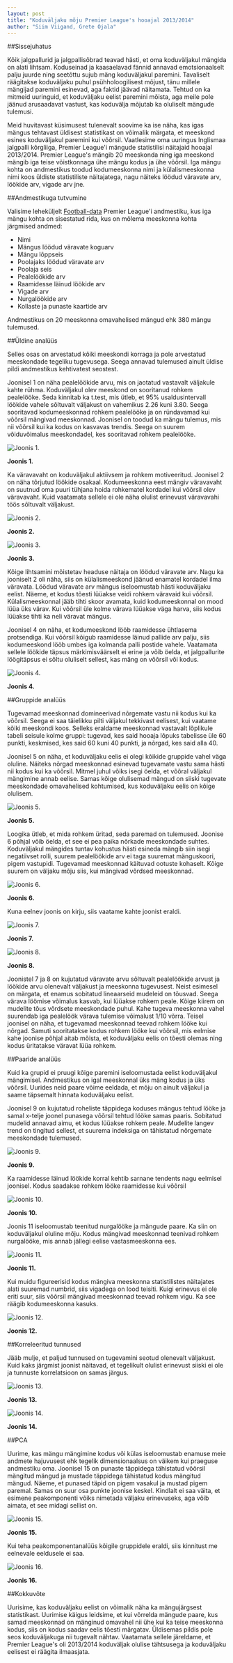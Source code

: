 ```yaml
---
layout: post
title: "Koduväljaku mõju Premier League's hooajal 2013/2014"
author: "Siim Viigand, Grete Ojala"
---
```


##Sissejuhatus

Kõik jalgpallurid ja jalgpallisõbrad teavad hästi, et oma koduväljakul mängida on alati lihtsam. Koduseinad ja kaasaelavad fännid annavad emotsionaalselt palju juurde ning seetõttu sujub mäng koduväljakul paremini. Tavaliselt räägitakse koduväljaku puhul psühholoogilisest mõjust, tänu millele mängijad paremini esinevad, aga faktid jäävad näitamata. Tehtud on ka mitmeid uuringuid, et koduväljaku eelist paremini mõista, aga meile pole jäänud arusaadavat vastust, kas koduvälja mõjutab ka oluliselt mängude tulemusi.

Meid huvitavast küsimusest tulenevalt soovime ka ise näha, kas igas mängus tehtavast üldisest statistikast on võimalik märgata, et meeskond esines koduväljakul paremini kui võõrsil. Vaatlesime oma uuringus Inglismaa jalgpalli kõrgliiga, Premier League'i mängude statistilisi näitajaid hooajal 2013/2014. Premier League's mängib 20 meeskonda ning iga meeskond mängib iga teise võistkonnaga ühe mängu kodus ja ühe võõrsil. Iga mängu kohta on andmestikus toodud kodumeeskonna nimi ja külalismeeskonna nimi koos üldiste statistiliste näitajatega, nagu näiteks löödud väravate arv, löökide arv, vigade arv jne.

##Andmestikuga tutvumine

Valisime leheküljelt [Football-data](http://football-data.o.uk/ ) Premier League'i andmestiku, kus iga mängu kohta on sisestatud rida, kus on mõlema meeskonna kohta järgmised andmed:

* Nimi
* Mängus löödud väravate koguarv
* Mängu lõppseis
* Poolajaks löödud väravate arv
* Poolaja seis
* Pealelöökide arv
* Raamidesse läinud löökide arv
* Vigade arv
* Nurgalöökide arv
* Kollaste ja punaste kaartide arv

Andmestikus on 20 meeskonna omavahelised mängud ehk 380 mängu tulemused.

##Üldine analüüs

Selles osas on arvestatud kõiki meeskondi korraga ja pole arvestatud meeskondade tegeliku tugevusega. Seega annavad tulemused ainult üldise pildi andmestikus kehtivatest seostest.

Joonisel 1 on näha pealelöökide arvu, mis on jaotatud vastavalt väljakule kahte rühma. Koduväljakul olev meeskond on sooritanud rohkem pealelööke. Seda kinnitab ka t.test, mis ütleb, et 95% usaldusintervall löökide vahele sõltuvalt väljakust on vahemikus 2.26 kuni 3.80. Seega sooritavad kodumeeskonnad rohkem pealelööke ja on ründavamad kui võõrsil mängivad meeskonnad. Joonisel on toodud ka mängu tulemus, mis nii võõrsil kui ka kodus on kasvavas trendis. Seega on suurem võiduvõimalus meeskondadel, kes sooritavad rohkem pealelööke.

![Joonis 1.](/images/Joonis1.png)

**Joonis 1.**

Ka väravavaht on koduväljakul aktiivsem ja rohkem motiveeritud. Joonisel 2 on näha tõrjutud löökide osakaal. Kodumeeskonna eest mängiv väravavaht on suutnud oma puuri tühjana hoida rohkematel kordadel kui võõrsil olev väravavaht. Kuid vaatamata sellele ei ole näha olulist erinevust väravavahi töös sõltuvalt väljakust.

![Joonis 2.](/images/Joonis2.png)

**Joonis 2.**

![Joonis 3.](/images/Joonis3.png)

**Joonis 3.**

Kõige lihtsamini mõistetav headuse näitaja on löödud väravate arv. Nagu ka jooniselt 2 oli näha, siis on külalismeeskond jäänud enamatel kordadel ilma väravata. Löödud väravate arv mängus iseloomustab hästi koduväljaku eelist. Näeme, et kodus tõesti lüüakse veidi rohkem väravaid kui võõrsil. Külalismeeskonnal jääb tihti skoor avamata, kuid kodumeeskonnal on mood lüüa üks värav. Kui võõrsil üle kolme värava lüüakse väga harva, siis kodus lüüakse tihti ka neli väravat mängus.

Joonisel 4 on näha, et kodumeeskond lööb raamidesse ühtlasema protsendiga. Kui võõrsil kõigub raamidesse läinud pallide arv palju, siis kodumeeskond lööb umbes iga kolmanda palli postide vahele. Vaatamata sellele löökide täpsus märkimisväärselt ei erine ja võib öelda, et jalgpallurite löögitäpsus ei sõltu oluliselt sellest, kas mäng on võõrsil või kodus.

![Joonis 4.](/images/Joonis4.png)

**Joonis 4.**

##Gruppide analüüs

Tugevamad meeskonnad domineerivad nõrgemate vastu nii kodus kui ka võõrsil. Seega ei saa täielikku pilti väljakul tekkivast eelisest, kui vaatame kõiki meeskondi koos. Selleks eraldame meeskonnad vastavalt lõplikule tabeli seisule kolme gruppi: tugevad, kes said hooaja lõpuks tabelisse üle 60 punkti, keskmised, kes said 60 kuni 40 punkti, ja nõrgad, kes said alla 40.

Joonisel 5 on näha, et koduväljaku eelis ei olegi kõikide gruppide vahel väga oluline. Näiteks nõrgad meeskonnad esinevad tugevamate vastu sama hästi nii kodus kui ka võõrsil. Mitmel juhul võiks isegi öelda, et võõral väljakul mängimine annab eelise. Samas kõige olulisemad mängud on siiski tugevate meeskondade omavahelised kohtumised, kus koduväljaku eelis on kõige olulisem. 

![Joonis 5.](/images/Joonis5.png)

**Joonis 5.**

Loogika ütleb, et mida rohkem üritad, seda paremad on tulemused. Joonise 6 põhjal võib öelda, et see ei pea paika nõrkade meeskondade suhtes. Koduväljakul mängides tuntav kohustus hästi esineda mängib siin isegi negatiivset rolli, suurem pealelöökide arv ei taga suuremat mänguskoori, pigem vastupidi. Tugevamad meeskonnad käituvad ootuste kohaselt. Kõige suurem on väljaku mõju siis, kui mängivad võrdsed meeskonnad. 

![Joonis 6.](/images/Joonis6.png)

**Joonis 6.**

Kuna eelnev joonis on kirju, siis vaatame kahte joonist eraldi.

![Joonis 7.](/images/Joonis7.png)

**Joonis 7.**

![Joonis 8.](/images/Joonis8.png)

**Joonis 8.**

Joonistel 7 ja 8 on kujutatud väravate arvu sõltuvalt pealelöökide arvust ja löökide arvu olenevalt väljakust ja meeskonna tugevusest. Neist esimesel on märgata, et enamus sobitatud lineaarseid mudeleid on tõusvad. Seega  värava löömise võimalus kasvab, kui lüüakse rohkem peale. Kõige kiirem on mudelite tõus võrdsete meeskondade puhul. Kahe tugeva meeskonna vahel suurendab iga pealelöök värava tulemise võimalust 1/10 võrra. Teisel joonisel on näha, et tugevamad meeskonnad teevad rohkem lööke kui nõrgad. Samuti sooritatakse kodus rohkem lööke kui võõrsil, mis eelmise kahe joonise põhjal aitab mõista, et koduväljaku eelis on tõesti olemas ning kodus üritatakse väravat lüüa rohkem.

##Paaride analüüs

Kuid ka grupid ei pruugi kõige paremini iseloomustada eelist koduväljakul mängimisel. Andmestikus on igal meeskonnal üks mäng kodus ja üks võõrsil. Uurides neid paare võime eeldada, et mõju on ainult väljakul ja saame täpsemalt hinnata koduväljaku eelist.

Joonisel 9 on kujutatud roheliste täppidega koduses mängus tehtud lööke ja samal x-telje joonel punasega võõrsil tehtud lööke samas paaris. Sobitatud mudelid annavad aimu, et kodus lüüakse rohkem peale. Mudelite langev trend on tingitud sellest, et suurema indeksiga on tähistatud nõrgemate meeskondade tulemused.

![Joonis 9.](/images/Joonis9.png)

**Joonis 9.**

Ka raamidesse läinud löökide korral kehtib sarnane tendents nagu eelmisel joonisel. Kodus saadakse rohkem lööke raamidesse kui võõrsil

![Joonis 10.](/images/Joonis10.png)

**Joonis 10.**

Joonis 11 iseloomustab teenitud nurgalööke ja mängude paare. Ka siin on koduväljakul oluline mõju. Kodus mängivad meeskonnad teenivad rohkem nurgalööke, mis annab jällegi eelise vastasmeeskonna ees.

![Joonis 11.](/images/Joonis11.png)

**Joonis 11.**

Kui muidu figureerisid kodus mängiva meeskonna statistilistes näitajates alati suuremad numbrid, siis vigadega on lood teisiti. Kuigi erinevus ei ole eriti suur, siis võõrsil mängivad meeskonnad teevad rohkem vigu. Ka see räägib kodumeeskonna kasuks.

![Joonis 12.](/images/Joonis12.png)

**Joonis 12.**

##Korreleeritud tunnused

Jääb mulje, et paljud tunnused on tugevamini seotud olenevalt väljakust. Kuid kaks järgmist joonist näitavad, et tegelikult olulist erinevust siiski ei ole ja tunnuste korrelatsioon on samas järgus.

![Joonis 13.](/images/Joonis13.png)

**Joonis 13.**

![Joonis 14.](/images/Joonis14.png)

**Joonis 14.**


##PCA

Uurime, kas mängu mängimine kodus või külas iseloomustab enamuse meie andmete hajuvusest ehk tegelik dimensionaalsus on väikem kui praeguse andmestiku oma. Joonisel 15 on punaste täppidega tähistatud võõrsil mängitud mängud ja mustade täppidega tähistatud kodus mängitud mängud. Näeme, et punased täpid on pigem vasakul ja mustad pigem paremal. Samas on suur osa punkte joonise keskel. Kindlalt ei saa väita, et esimene peakomponenti võiks nimetada väljaku erinevuseks, aga võib aimata, et see midagi sellist on.

![Joonis 15.](/images/Joonis15.png)

**Joonis 15.**

Kui teha peakomponentanalüüs kõigile gruppidele eraldi, siis kinnitust me eelnevale eeldusele ei saa.

![Joonis 16.](/images/Joonis16.png)

**Joonis 16.**

##Kokkuvõte

Uurisime, kas koduväljaku eelist on võimalik näha ka mängujärgsest statistikast. Uurimise käigus leidsime, et kui võrrelda mängude paare, kus samad meeskonnad on mänginud omavahel nii ühe kui ka teise meeskonna kodus, siis on kodus saadav eelis tõesti märgatav. Üldisemas pildis pole seos koduväljakuga nii tugevalt nähtav. Vaatamata sellele järeldame, et Premier League's oli 2013/2014 koduväljak olulise tähtsusega ja koduväljaku eelisest ei räägita ilmaasjata.